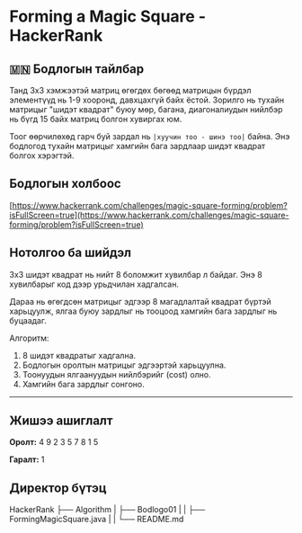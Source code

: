 # Forming a Magic Square - HackerRank

## 🇲🇳 Бодлогын тайлбар

Танд 3x3 хэмжээтэй матриц өгөгдөх бөгөөд матрицын бүрдэл элементүүд нь 1-9 хооронд, давхцахгүй байх ёстой. Зорилго нь тухайн матрицыг "шидэт квадрат" буюу мөр, багана, диагоналиудын нийлбэр нь бүгд 15 байх матриц болгон хувиргах юм.

Тоог өөрчилөхөд гарч буй зардал нь `|хуучин тоо - шинэ тоо|` байна. Энэ бодлогод тухайн матрицыг хамгийн бага зардлаар шидэт квадрат болгох хэрэгтэй.

## Бодлогын холбоос

[https://www.hackerrank.com/challenges/magic-square-forming/problem?isFullScreen=true](https://www.hackerrank.com/challenges/magic-square-forming/problem?isFullScreen=true)


## Нотолгоо ба шийдэл

3x3 шидэт квадрат нь нийт 8 боломжит хувилбар л байдаг. Энэ 8 хувилбарыг код дээр урьдчилан хадгалсан.

Дараа нь өгөгдсөн матрицыг эдгээр 8 магадлалтай квадрат бүртэй харьцуулж, ялгаа буюу зардлыг нь тооцоод хамгийн бага зардлыг нь буцаадаг.

Алгоритм:
1. 8 шидэт квадратыг хадгална.
2. Бодлогын оролтын матрицыг эдгээртэй харьцуулна.
3. Тоонуудын ялгаануудын нийлбэрийг (cost) олно.
4. Хамгийн бага зардлыг сонгоно.

---

## Жишээ ашиглалт

**Оролт:**
4 9 2
3 5 7
8 1 5


**Гаралт:**
1

## Директор бүтэц
HackerRank
    ├── Algorithm
    |   ├── Bodlogo01
    |   |   ├── FormingMagicSquare.java
    |   |   └── README.md
